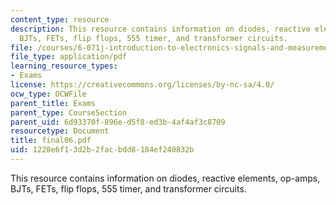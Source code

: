 ```yaml
---
content_type: resource
description: This resource contains information on diodes, reactive elements, op-amps,
  BJTs, FETs, flip flops, 555 timer, and transformer circuits.
file: /courses/6-071j-introduction-to-electronics-signals-and-measurement-spring-2006/1228e6f13d2b2facbdd8184ef240832b_final06.pdf
file_type: application/pdf
learning_resource_types:
- Exams
license: https://creativecommons.org/licenses/by-nc-sa/4.0/
ocw_type: OCWFile
parent_title: Exams
parent_type: CourseSection
parent_uid: 6d93370f-896e-d5f8-ed3b-4af4af3c8709
resourcetype: Document
title: final06.pdf
uid: 1228e6f1-3d2b-2fac-bdd8-184ef240832b
---
```

This resource contains information on diodes, reactive elements, op-amps, BJTs, FETs, flip flops, 555 timer, and transformer circuits.